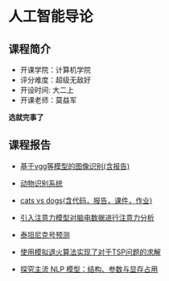 # 人工智能导论

## 课程简介

- 开课学院：计算机学院
- 评分难度：超级无敌好
- 开设时间: 大二上
- 开课老师：莫益军

**选就完事了**

## 课程报告

- [基于vgg等模型的图像识别(含报告)](https://github.com/YuhangChen1/HUSR-CS-Learning/tree/master/%E4%BA%BA%E5%B7%A5%E6%99%BA%E8%83%BD%E5%AF%BC%E8%AE%BA/%E6%9C%AC%E7%A1%95%E5%8D%9A2301-U202315752-%E9%99%88%E5%AE%87%E8%88%AA-%E6%BD%98%E8%A3%95%E6%B4%B2/pythoncode_in_pycharm)

- [动物识别系统](https://github.com/Ilosyi/Hust-CS-Learning-Library/tree/main/IIA%20%E4%BA%BA%E5%B7%A5%E6%99%BA%E8%83%BD%E5%AF%BC%E8%AE%BA/%E5%8A%A8%E7%89%A9%E8%AF%86%E5%88%AB%E7%B3%BB%E7%BB%9F)

- [cats vs dogs(含代码，报告，课件，作业)](https://github.com/Nuyoahwjl/HUST-CS/tree/main/%E4%BA%BA%E5%B7%A5%E6%99%BA%E8%83%BD%E5%AF%BC%E8%AE%BA)

- [引入注意力模型对脑电数据进行注意力分析](https://github.com/potatoshred/HUST_ONLINE/blob/main/2024%E7%A7%8B%E4%BA%BA%E5%B7%A5%E6%99%BA%E8%83%BD%E5%AF%BC%E8%AE%BA-myj/%E4%BA%BA%E5%B7%A5%E6%99%BA%E8%83%BD%E5%AF%BC%E8%AE%BA%E6%8A%A5%E5%91%8A.docx)

- [泰坦尼克号预测](https://github.com/EpsilonZYJ/IntroductionToAI)

- [使用模拟退火算法实现了对于TSP问题的求解](https://github.com/25plusD/IntroductionOfAI)

- [探究主流 NLP 模型：结构、参数与显存占用](https://github.com/tomtimo0/nlp_model_analysis)

